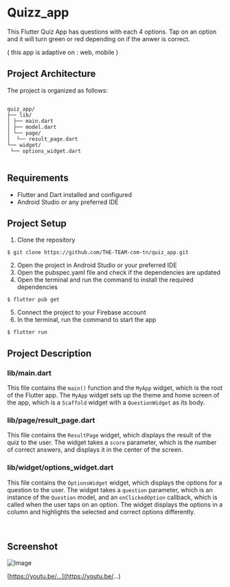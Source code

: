 
# Quizz_app

This Flutter Quiz App has questions with each 4 options. Tap on an option and it will turn green or red depending on if the anwer is correct.

( this app is adaptive on : web, mobile )


## Project Architecture

The project is organized as follows:

```

quiz_app/
├── lib/
│ ├── main.dart
│ ├── model.dart
│ └── page/
│  └── result_page.dart
└── widget/
 └── options_widget.dart


```

## Requirements
- Flutter and Dart installed and configured
- Android Studio or any preferred IDE


## Project Setup
1. Clone the repository

```
$ git clone https://github.com/THE-TEAM-com-tn/quiz_app.git
```

2. Open the project in Android Studio or your preferred IDE
3. Open the pubspec.yaml file and check if the dependencies are updated
4. Open the terminal and run the command to install the required dependencies

```
$ flutter pub get
```

5. Connect the project to your Firebase account
6. In the terminal, run the command to start the app

```
$ flutter run
```

## Project Description



### lib/main.dart

This file contains the `main()` function and the `MyApp` widget, which is the root of the Flutter app. The `MyApp` widget sets up the theme and home screen of the app, which is a `Scaffold` widget with a `QuestionWidget` as its body.

### lib/page/result_page.dart

This file contains the `ResultPage` widget, which displays the result of the quiz to the user. The widget takes a `score` parameter, which is the number of correct answers, and displays it in the center of the screen.

### lib/widget/options_widget.dart

This file contains the `OptionsWidget` widget, which displays the options for a question to the user. The widget takes a `question` parameter, which is an instance of the `Question` model, and an `onClickedOption` callback, which is called when the user taps on an option. The widget displays the options in a column and highlights the selected and correct options differently.



<br/>


## Screenshot 

![Image](https://user-images.githubusercontent.com/60607576/217896656-ae7953b6-88f9-48d7-b42f-a8a6cf6f634d.gif)



[https://youtu.be/...](https://youtu.be/...)
